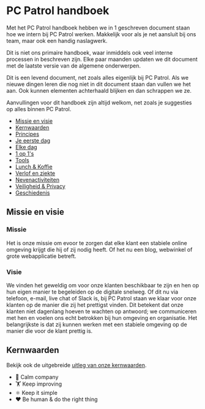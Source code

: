 # PC Patrol handboek

Met het PC Patrol handboek hebben we in 1 geschreven document staan hoe we intern bij PC Patrol werken. Makkelijk voor als je net aansluit bij ons team, maar ook een handig naslagwerk.

Dit is niet ons primaire handboek, waar inmiddels ook veel interne processen in beschreven zijn. Elke paar maanden updaten we dit document met de laatste versie van de algemene onderwerpen.

Dit is een levend document, net zoals alles eigenlijk bij PC Patrol. Als we nieuwe dingen leren die nog niet in dit document staan dan vullen we het aan. 
Ook kunnen elementen achterhaald blijken en dan schrappen we ze.

Aanvullingen voor dit handboek zijn altijd welkom, net zoals je suggesties op alles binnen PC Patrol.

- [Missie en visie](#missie-en-visie)
- [Kernwaarden](#kernwaarden)
- [Principes](#principes)
- [Je eerste dag](#eerste-dag)
- [Elke dag](#elke-dag)
- [1 op 1's](#een-op-een)
- [Tools](#tools)
- [Lunch & Koffie](#lunch)
- [Verlof en ziekte](#verlof)
- [Nevenactiviteiten](#nevenactiviteiten)
- [Veiligheid & Privacy](#privacy)
- [Geschiedenis](#geschiedenis)

## Missie en visie

### Missie
Het is onze missie om evoor te zorgen dat elke klant een stabiele online omgeving krijgt die hij of zij nodig heeft. Of het nu een blog, webwinkel of grote webapplicatie betreft. 

### Visie
We vinden het geweldig om voor onze klanten beschikbaar te zijn en hen op hun eigen manier te begeleiden op de digitale snelweg. Of dit nu via telefoon, e-mail, live chat of Slack is, bij PC Patrol staan we klaar voor onze klanten op de manier die zij het prettigst vinden. Dit betekent dat onze klanten niet dagenlang hoeven te wachten op antwoord; we communiceren met hen en voelen ons echt betrokken bij hun omgeving en organisatie. Het belangrijkste is dat zij kunnen werken met een stabiele omgeving op de manier die voor de klant prettig is.

## Kernwaarden
Bekijk ook de uitgebreide [uitleg van onze kernwaarden](Kernwaarden.md).

- 🙏 Calm company
- 🏋️ Keep improving
- ⚛️ Keep it simple
- ❤️ Be human & do the right thing